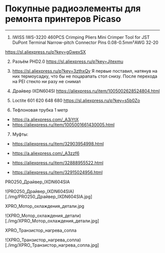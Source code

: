 # Покупные радиоэлементы для ремонта принтеров Picaso
---

1. IWISS IWS-3220 460PCS Crimping Pliers Mini Crimper Tool for JST DuPont Terminal Narrow-pitch Connector Pins 0.08-0.5mm²AWG 32-20

https://sl.aliexpress.ru/p?key=gGwexSX

2. Разъём PHD2.0 https://sl.aliexpress.ru/p?key=Jjtexmu

3. https://sl.aliexpress.ru/p?key=3zthxQy
Я первые поставил, натянув на них термоусадку, что бы не поцарапать стол снизу. После перехода на PEI стекло ни разу не снимал

4. Драйвер IXDN604SI https://aliexpress.ru/item/1005002628524804.html

5.  Loctite 601 620 648 680 https://sl.aliexpress.ru/p?key=s5b0Zo

6. Тефлоновая трубка 1 метр

+ https://a.aliexpress.com/_A3iYtX
+ https://aliexpress.ru/item/1005001661430005.html

7. Муфты:

+ https://aliexpress.ru/item/32903954998.html
 
+ https://a.aliexpress.com/_A3zzf6

+ https://aliexpress.ru/item/32888955522.html

+ https://aliexpress.ru/item/32915024956.html

PRO250_Драйвер_IXDN604SIA

!(PRO250_Драйвер_IXDN604SIA)[./img/PRO250_Драйвер_IXDN604SIA.jpg]

XPRO_Мотор_охлаждения_детали.jpg

!(XPRO_Мотор_охлаждения_детали)[./img/XPRO_Мотор_охлаждения_детали.jpg]

XPRO_Транзистор_нагрева_сопла

!(XPRO_Транзистор_нагрева_сопла)[./img/XPRO_Транзистор_нагрева_сопла.jpg]